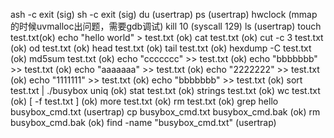 ash -c exit (sig)
sh -c exit (sig)
du (usertrap)
ps (usertrap)
hwclock (mmap的时候uvmalloc出问题，需要gdb调试)
kill 10 (syscall 129)
ls (usertrap)
touch test.txt(ok)
echo "hello world" > test.txt (ok)
cat test.txt (ok)
cut -c 3 test.txt (ok)
od test.txt (ok)
head test.txt (ok)
tail test.txt (ok)
hexdump -C test.txt (ok)
md5sum test.txt (ok)
echo "ccccccc" >> test.txt (ok)
echo "bbbbbbb" >> test.txt (ok)
echo "aaaaaaa" >> test.txt (ok)
echo "2222222" >> test.txt (ok)
echo "1111111" >> test.txt (ok)
echo "bbbbbbb" >> test.txt (ok)
sort test.txt | ./busybox uniq (ok)
stat test.txt (ok)
strings test.txt (ok)
wc test.txt (ok)
[ -f test.txt ] (ok)
more test.txt (ok)
rm test.txt (ok)
grep hello busybox_cmd.txt (usertrap)
cp busybox_cmd.txt busybox_cmd.bak (ok)
rm busybox_cmd.bak (ok)
find -name "busybox_cmd.txt" (usertrap)
